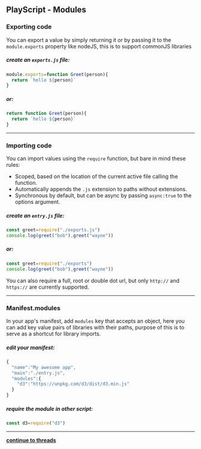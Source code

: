 PlayScript - Modules
---
### Exporting code

You can export a value by simply returning it or by passing it to the `module.exports` property like nodeJS, this is to support commonJS libraries

##### create an `exports.js` file:
```javascript
module.exports=function Greet(person){
  return `hello ${person}`
}
```
##### or:
```javascript
return function Greet(person){
  return `hello ${person}`
}
```
---
### Importing code
You can import values using the `require` function, but bare in mind these rules:

- Scoped, based on the location of the current active file calling the function.
- Automatically appends the `.js` extension to paths without extensions.
- Synchronous by default, but can be async by passing `async:true` to the options argument.

##### create an `entry.js` file:
```javascript
const greet=require("./exports.js")
console.log(greet("bob"),greet("wayne"))
```
##### or:
```javascript
const greet=require("./exports")
console.log(greet("bob"),greet("wayne"))
```

You can also require a full, root or double dot url, but only `http://` and `https://` are currently supported.

---
### Manifest.modules

In your app's manifest, add `modules` key that accepts an object, here you can add key value pairs of libraries with their paths, purpose of this is to serve as a shortcut for library imports.

##### edit your manifest:
```javascript
{
  "name":"My awesome app",
  "main":"./entry.js",
  "modules":{
    "d3":"https://unpkg.com/d3/dist/d3.min.js"
  }
}
```
##### require the module in other script:
```javascript
const d3=require("d3")
```

---

**[continue to threads](./threads.md)**
